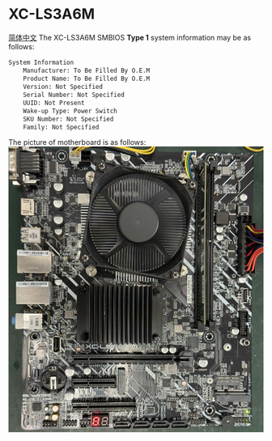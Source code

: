 # XC-LS3A6M

[简体中文](README_CN.md)
The XC-LS3A6M SMBIOS **Type 1** system information may be as follows:
```
System Information
	Manufacturer: To Be Filled By O.E.M
	Product Name: To Be Filled By O.E.M
	Version: Not Specified
	Serial Number: Not Specified
	UUID: Not Present
	Wake-up Type: Power Switch
	SKU Number: Not Specified
	Family: Not Specified
```
The picture of motherboard is as follows:
![image](https://github.com/loongson/Firmware/blob/main/Image/XC-LS3A6M.jpg)
